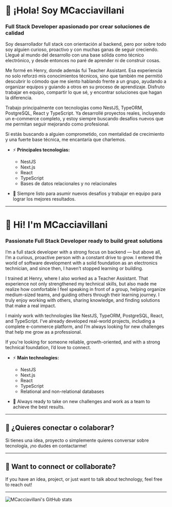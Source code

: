 # 👋 ¡Hola! Soy MCacciavillani

### Full Stack Developer apasionado por crear soluciones de calidad

Soy desarrollador full stack con orientación al backend, pero por sobre todo soy alguien curioso, proactivo y con muchas ganas de seguir creciendo. Llegué al mundo del desarrollo con una base sólida como técnico electrónico, y desde entonces no paré de aprender ni de construir cosas.

Me formé en Henry, donde además fui Teacher Assistant. Esa experiencia no solo reforzó mis conocimientos técnicos, sino que también me permitió descubrir lo cómodo que me siento hablando frente a un grupo, ayudando a organizar equipos y guiando a otros en su proceso de aprendizaje. Disfruto trabajar en equipo, compartir lo que sé, y encontrar soluciones que hagan la diferencia.

Trabajo principalmente con tecnologías como NestJS, TypeORM, PostgreSQL, React y TypeScript. Ya desarrollé proyectos reales, incluyendo un e-commerce completo, y estoy siempre buscando desafíos nuevos que me permitan seguir mejorando como profesional.

Si estás buscando a alguien comprometido, con mentalidad de crecimiento y una fuerte base técnica, me encantaría que charlemos.

- ⚡ **Principales tecnologías:**
  - NestJS
  - Next.js
  - React
  - TypeScript
  - Bases de datos relacionales y no relacionales

- 🚀 Siempre listo para asumir nuevos desafíos y trabajar en equipo para lograr los mejores resultados.

---

# 👋 Hi! I'm MCacciavillani

### Passionate Full Stack Developer ready to build great solutions

I’m a full stack developer with a strong focus on backend — but above all, I’m a curious, proactive person with a constant drive to grow. I entered the world of software development with a solid foundation as an electronics technician, and since then, I haven’t stopped learning or building.

I trained at Henry, where I also worked as a Teacher Assistant. That experience not only strengthened my technical skills, but also made me realize how comfortable I feel speaking in front of a group, helping organize medium-sized teams, and guiding others through their learning journey. I truly enjoy working with others, sharing knowledge, and finding solutions that make a real impact.

I mainly work with technologies like NestJS, TypeORM, PostgreSQL, React, and TypeScript. I’ve already developed real-world projects, including a complete e-commerce platform, and I’m always looking for new challenges that help me grow as a professional.

If you're looking for someone reliable, growth-oriented, and with a strong technical foundation, I’d love to connect.

- ⚡ **Main technologies:**
  - NestJS
  - Next.js
  - React
  - TypeScript
  - Relational and non-relational databases

- 🚀 Always ready to take on new challenges and work as a team to achieve the best results.

---

## 🤝 ¿Quieres conectar o colaborar?

Si tienes una idea, proyecto o simplemente quieres conversar sobre tecnología, ¡no dudes en contactarme!

---

## 🤝 Want to connect or collaborate?

If you have an idea, project, or just want to talk about technology, feel free to reach out!

---

![MCacciavillani's GitHub stats](https://github-readme-stats.vercel.app/api?username=MCacciavillani&show_icons=true&theme=radical)
